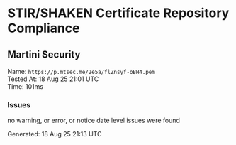 # STIR/SHAKEN Certificate Repository Compliance

## Martini Security

Name: `https://p.mtsec.me/2e5a/flZnsyf-oBH4.pem`\
Tested At: 18 Aug 25 21:01 UTC\
Time: 101ms

### Issues

no warning, or error, or notice date level issues were found

Generated: 18 Aug 25 21:13 UTC